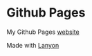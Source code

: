 # Github Pages
My Github Pages [website](https://dbrack.github.io)

Made with [Lanyon](https://github.com/poole/lanyon)
